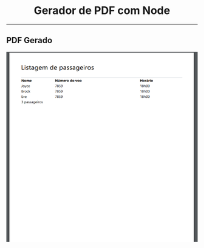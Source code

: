 <h1 align="center"> Gerador de PDF com Node</h1>

<hr>

## PDF Gerado
<img src="src/demo.png" width="100%" height="500px" alt="PDF gerado"/>